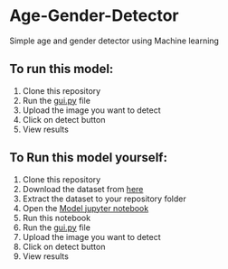 # Age-Gender-Detector
Simple age and gender detector using Machine learning
## To run this model:
1) Clone this repository
2) Run the [gui.py](https://github.com/theGayatriGosavi/Agen/blob/master/gui.py) file
3) Upload the image you want to detect
4) Click on detect button
5) View results
## To Run this model yourself:
1) Clone this repository
2) Download the dataset from [here](https://www.kaggle.com/datasets/jangedoo/utkface-new)
3) Extract the dataset to your repository folder
4) Open the [Model jupyter notebook](https://github.com/theGayatriGosavi/Agen/blob/master/Model.ipynb)
5) Run this notebook
6) Run the [gui.py](https://github.com/theGayatriGosavi/Agen/blob/master/gui.py) file
7) Upload the image you want to detect
8) Click on detect button
9) View results
